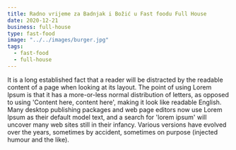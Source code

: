 ```yaml
---
title: Radno vrijeme za Badnjak i Božić u Fast foodu Full House
date: 2020-12-21
business: full-house
type: fast-food
image: "../../images/burger.jpg"
tags:
  - fast-food
  - full-house
---
```


It is a long established fact that a reader will be distracted by the readable content of a page when looking at its layout. The point of using Lorem Ipsum is that it has a more-or-less normal distribution of letters, as opposed to using 'Content here, content here', making it look like readable English. Many desktop publishing packages and web page editors now use Lorem Ipsum as their default model text, and a search for 'lorem ipsum' will uncover many web sites still in their infancy. Various versions have evolved over the years, sometimes by accident, sometimes on purpose (injected humour and the like).
